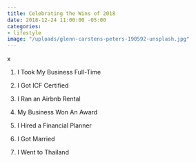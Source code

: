 ```yaml
---
title: Celebrating the Wins of 2018
date: 2018-12-24 11:00:00 -05:00
categories:
- lifestyle
image: "/uploads/glenn-carstens-peters-190592-unsplash.jpg"
---
```


x

1. I Took My Business Full-Time

2. I Got ICF Certified

3. I Ran an Airbnb Rental

4. My Business Won An Award

5. I Hired a Financial Planner

6. I Got Married

7. I Went to Thailand